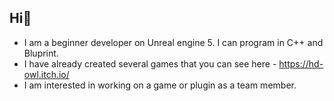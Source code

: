 ## Hi👋
- I am a beginner developer on Unreal engine 5. I can program in C++ and Bluprint.
- I have already created several games that you can see here - https://hd-owl.itch.io/
- I am interested in working on a game or plugin as a team member.
<!--
## I am a beginner developer on Unreal engine 5. I can program in C++ and Bluprint.
I have already created several games that you can see here - https://hd-owl.itch.io/
Now I am working on a plugin. Which should simplify the work with variables in Unreal engine.

Here are some ideas to get you started:

- 🔭 I’m currently working on ...
- 🌱 I’m currently learning ...
- 👯 I’m looking to collaborate on ...
- 🤔 I’m looking for help with ...
- 💬 Ask me about ...
- 📫 How to reach me: ...
- 😄 Pronouns: ...
- ⚡ Fun fact: ...
-->

